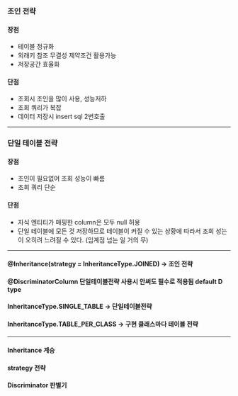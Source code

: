 
### 조인 전략
#### 장점
+ 테이블 정규화
+ 외래키 참조 무결성 제약조건 활용가능
+ 저장공간 효율화
#### 단점
+ 조회시 조인을 많이 사용, 성능저하
+ 조회 쿼리가 복잡
+ 데이터 저장시 insert sql 2번호출
***

### 단일 테이블 전략
#### 장점
+ 조인이 필요없어 조회 성능이 빠름
+ 조회 쿼리 단순
#### 단점
+ 자식 엔티티가 매핑한 column은 모두 null 허용
+ 단일 테이블에 모든 것 저장하므로 테이블이 커질 수 있는 상황에 따라서 조회 성는이 오히려 느려질 수 있다.
  (임계점 넘는 일 거의 무)
---
#### @Inheritance(strategy = InheritanceType.JOINED) -> 조인 전략
#### @DiscriminatorColumn 단일테이블전략 사용시 안써도 필수로 적용됨 default D type
#### InheritanceType.SINGLE_TABLE -> 단일테이블전략
#### InheritanceType.TABLE_PER_CLASS -> 구현 클래스마다 테이블 전략

***
#### Inheritance 계승
#### strategy 전략
#### Discriminator 판별기




